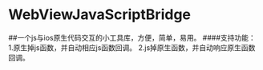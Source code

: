 # WebViewJavaScriptBridge
##一个js与ios原生代码交互的小工具库，方便，简单，易用。
####支持功能：
1.原生掉js函数，并自动相应js函数回调。
2.js掉原生函数，并自动响应原生函数回调。
